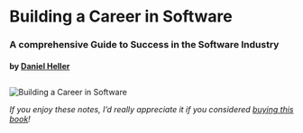 # Building a Career in Software

### A comprehensive Guide to Success in the Software Industry

#### by [Daniel Heller](https://www.goodreads.com/author/show/708779.Daniel_Heller)

##

![Building a Career in Software](https://m.media-amazon.com/images/I/51gtFp1AByL._SL1254_.jpg "Building a Carer in Software cover")

*If you enjoy these notes, I’d really appreciate it if you considered [buying this book](https://www.amazon.com/Building-Career-Software-Comprehensive-Industry/dp/1484261461)!*
